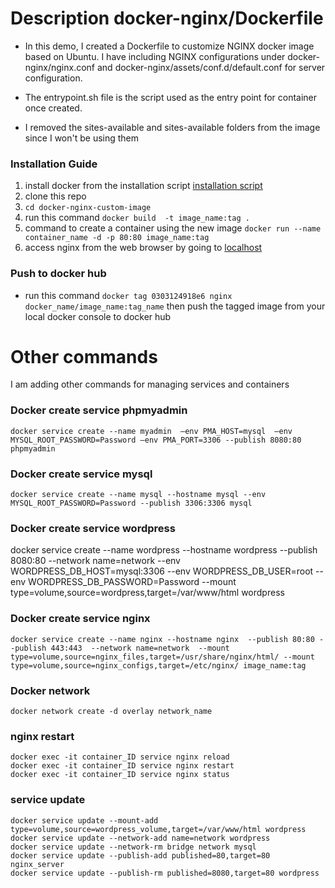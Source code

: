 # Description  docker-nginx/Dockerfile

* In this demo, I created a Dockerfile to customize NGINX docker image based on Ubuntu. I have  including NGINX configurations under docker-nginx/nginx.conf and  docker-nginx/assets/conf.d/default.conf for server configuration. 

* The entrypoint.sh file is the script used as the entry point for container once created.  

* I removed the sites-available and sites-available folders from the image since I won't be using them

### Installation Guide 
1. install docker from the installation script [installation script](https://get.docker.com/) 
2. clone this repo 
3. ```cd docker-nginx-custom-image ```
4. run this command ```docker build  -t image_name:tag .```
5. command to create a container using the new image ```docker run --name container_name -d -p 80:80 image_name:tag```
6. access nginx from the web browser by going to [localhost](http://localhost/)


### Push to docker hub 
* run this command ```docker tag 0303124918e6 nginx docker_name/image_name:tag_name``` then push the tagged image from your local docker console to docker hub

# Other commands
I am adding other commands for managing services and containers 

### Docker create service phpmyadmin
```
docker service create --name myadmin  —env PMA_HOST=mysql  —env MYSQL_ROOT_PASSWORD=Password —env PMA_PORT=3306 --publish 8080:80  phpmyadmin
```

### Docker create service mysql
```
docker service create --name mysql --hostname mysql --env MYSQL_ROOT_PASSWORD=Password --publish 3306:3306 mysql
```
### Docker create service wordpress
docker service create --name wordpress --hostname wordpress --publish 8080:80 --network name=network --env WORDPRESS_DB_HOST=mysql:3306 --env WORDPRESS_DB_USER=root --env WORDPRESS_DB_PASSWORD=Password --mount type=volume,source=wordpress,target=/var/www/html wordpress

### Docker create service nginx
```
docker service create --name nginx --hostname nginx  --publish 80:80 --publish 443:443  --network name=network  --mount type=volume,source=nginx_files,target=/usr/share/nginx/html/ --mount type=volume,source=nginx_configs,target=/etc/nginx/ image_name:tag 
```
### Docker network 
```
docker network create -d overlay network_name
```
### nginx restart 
```
docker exec -it container_ID service nginx reload
docker exec -it container_ID service nginx restart
docker exec -it container_ID service nginx status
```
### service update 
```
docker service update --mount-add type=volume,source=wordpress_volume,target=/var/www/html wordpress
docker service update --network-add name=network wordpress
docker service update --network-rm bridge network mysql
docker service update --publish-add published=80,target=80 nginx_server
docker service update --publish-rm published=8080,target=80 wordpress
```
